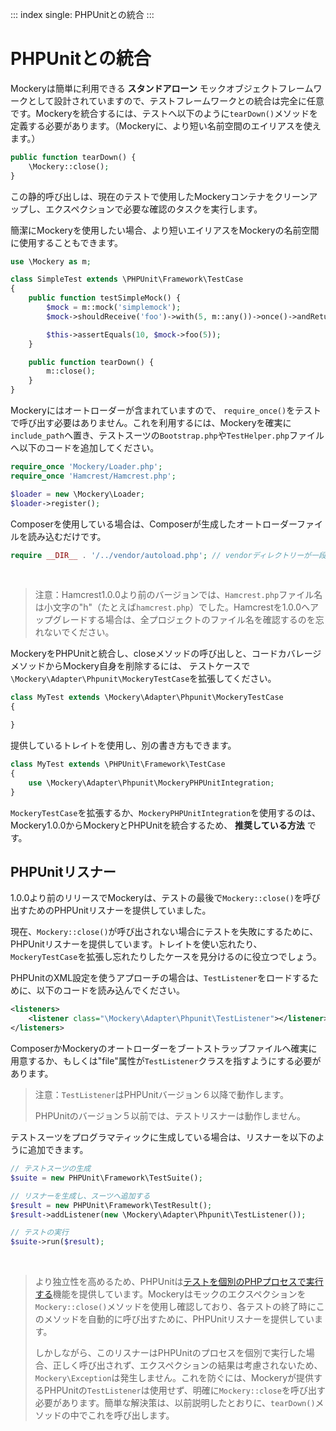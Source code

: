 ::: index
single: PHPUnitとの統合
:::

# PHPUnitとの統合

Mockeryは簡単に利用できる **スタンドアローン**
モックオブジェクトフレームワークとして設計されていますので、テストフレームワークとの統合は完全に任意です。Mockeryを統合するには、テストへ以下のように`tearDown()`メソッドを定義する必要があります。（Mockeryに、より短い名前空間のエイリアスを使えます。）

``` php
public function tearDown() {
    \Mockery::close();
}
```

この静的呼び出しは、現在のテストで使用したMockeryコンテナをクリーンアップし、エクスペクションで必要な確認のタスクを実行します。

簡潔にMockeryを使用したい場合、より短いエイリアスをMockeryの名前空間に使用することもできます。

``` php
use \Mockery as m;

class SimpleTest extends \PHPUnit\Framework\TestCase
{
    public function testSimpleMock() {
        $mock = m::mock('simplemock');
        $mock->shouldReceive('foo')->with(5, m::any())->once()->andReturn(10);

        $this->assertEquals(10, $mock->foo(5));
    }

    public function tearDown() {
        m::close();
    }
}
```

Mockeryにはオートローダーが含まれていますので、
`require_once()`をテストで呼び出す必要はありません。これを利用するには、Mockeryを確実に`include_path`へ置き、テストスーツの`Bootstrap.php`や`TestHelper.php`ファイルへ以下のコードを追加してください。

``` php
require_once 'Mockery/Loader.php';
require_once 'Hamcrest/Hamcrest.php';

$loader = new \Mockery\Loader;
$loader->register();
```

Composerを使用している場合は、Composerが生成したオートローダーファイルを読み込むだけです。

``` php
require __DIR__ . '/../vendor/autoload.php'; // vendorディレクトリーが一段上の階層と仮定
```

 

> 注意：Hamcrest1.0.0より前のバージョンでは、`Hamcrest.php`ファイル名は小文字の\"h\"（たとえば`hamcrest.php`）でした。Hamcrestを1.0.0へアップグレードする場合は、全プロジェクトのファイル名を確認するのを忘れないでください。

MockeryをPHPUnitと統合し、closeメソッドの呼び出しと、コードカバレージメソッドからMockery自身を削除するには、
テストケースで`\Mockery\Adapter\Phpunit\MockeryTestCase`を拡張してください。

``` php
class MyTest extends \Mockery\Adapter\Phpunit\MockeryTestCase
{

}
```

提供しているトレイトを使用し、別の書き方もできます。

``` php
class MyTest extends \PHPUnit\Framework\TestCase
{
    use \Mockery\Adapter\Phpunit\MockeryPHPUnitIntegration;
}
```

`MockeryTestCase`を拡張するか、`MockeryPHPUnitIntegration`を使用するのは、Mockery1.0.0からMockeryとPHPUnitを統合するため、
**推奨している方法** です。

## PHPUnitリスナー

1.0.0より前のリリースでMockeryは、テストの最後で`Mockery::close()`を呼び出すためのPHPUnitリスナーを提供していました。

現在、`Mockery::close()`が呼び出されない場合にテストを失敗にするために、PHPUnitリスナーを提供しています。トレイトを使い忘れたり、`MockeryTestCase`を拡張し忘れたりしたケースを見分けるのに役立つでしょう。

PHPUnitのXML設定を使うアプローチの場合は、`TestListener`をロードするために、以下のコードを読み込んでください。

``` xml
<listeners>
    <listener class="\Mockery\Adapter\Phpunit\TestListener"></listener>
</listeners>
```

ComposerかMockeryのオートローダーをブートストラップファイルへ確実に用意するか、もしくは\"file\"属性が`TestListener`クラスを指すようにする必要があります。

> 注意：`TestListener`はPHPUnitバージョン６以降で動作します。
>
> PHPUnitのバージョン５以前では、テストリスナーは動作しません。

テストスーツをプログラマティックに生成している場合は、リスナーを以下のように追加できます。

``` php
// テストスーツの生成
$suite = new PHPUnit\Framework\TestSuite();

// リスナーを生成し、スーツへ追加する
$result = new PHPUnit\Framework\TestResult();
$result->addListener(new \Mockery\Adapter\Phpunit\TestListener());

// テストの実行
$suite->run($result);
```

 

> より独立性を高めるため、PHPUnitは[テストを個別のPHPプロセスで実行する](https://phpunit.de/manual/current/ja/appendixes.annotations.html#appendixes.annotations.runInSeparateProcess)機能を提供しています。Mockeryはモックのエクスペクションを`Mockery::close()`メソッドを使用し確認しており、各テストの終了時にこのメソッドを自動的に呼び出すために、PHPUnitリスナーを提供しています。
>
> しかしながら、このリスナーはPHPUnitのプロセスを個別で実行した場合、正しく呼び出されず、エクスペクションの結果は考慮されないため、`Mockery\Exception`は発生しません。これを防ぐには、Mockeryが提供するPHPUnitの`TestListener`は使用せず、明確に`Mockery::close`を呼び出す必要があります。簡単な解決策は、以前説明したとおりに、`tearDown()`メソッドの中でこれを呼び出します。
